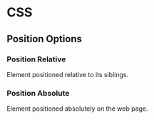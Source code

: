 # CSS

## Position Options

### Position Relative

Element positioned relative to its siblings.

### Position Absolute

Element positioned absolutely on the web page.

